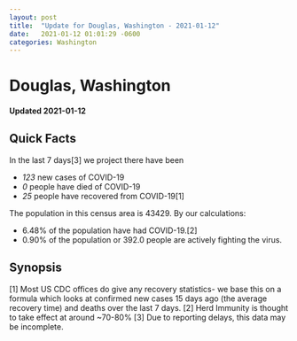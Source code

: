 ```yaml
---
layout: post
title:  "Update for Douglas, Washington - 2021-01-12"
date:   2021-01-12 01:01:29 -0600
categories: Washington
---
```


# Douglas, Washington
#### Updated 2021-01-12

## Quick Facts

In the last 7 days[3] we project there have been
- *123* new cases of COVID-19
- *0* people have died of COVID-19
- *25* people have recovered from COVID-19[1]

The population in this census area is 43429. By our calculations:
- 6.48% of the population have had COVID-19.[2]
- 0.90% of the population or 392.0 people are actively fighting the virus.

## Synopsis




[1] Most US CDC offices do give any recovery statistics- we base this on a formula which looks at confirmed new cases
15 days ago (the average recovery time) and deaths over the last 7 days.
[2] Herd Immunity is thought to take effect at around ~70-80%
[3] Due to reporting delays, this data may be incomplete. 
    